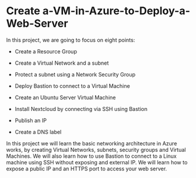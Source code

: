 # Create a-VM-in-Azure-to-Deploy-a-Web-Server

In this project, we are going to focus on eight points:

- Create a Resource Group

- Create a Virtual Network and a subnet

- Protect a subnet using a Network Security Group

- Deploy Bastion to connect to a Virtual Machine

- Create an Ubuntu Server Virtual Machine

- Install Nextcloud by connecting via SSH using Bastion

- Publish an IP

- Create a DNS label

In this project we will learn the basic networking architecture in Azure works, by creating Virtual Networks, subnets, security groups and Virtual Machines. We will also learn how to use Bastion to connect to a Linux machine using SSH without exposing and external IP. We will learn how to expose a public IP and an HTTPS port to access your web server.

